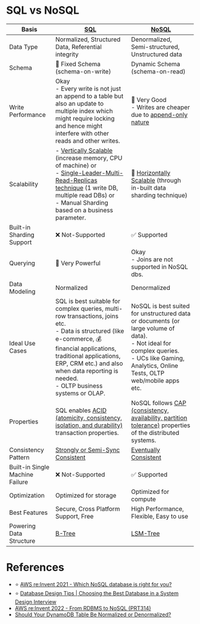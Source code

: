 # SQL vs NoSQL

| Basis                           | [SQL](../7_SQL-Databases/Readme.md)                                                                                                                                                                                                                                                      | [NoSQL](../NoSQL-Databases)                                                                                                                                                                        |
|---------------------------------|------------------------------------------------------------------------------------------------------------------------------------------------------------------------------------------------------------------------------------------------------------------------------------------|----------------------------------------------------------------------------------------------------------------------------------------------------------------------------------------------------|
| Data Type                       | Normalized, Structured Data, Referential integrity                                                                                                                                                                                                                                       | Denormalized, Semi-structured, Unstructured data                                                                                                                                                   |
| Schema                          | :hammer: Fixed Schema (schema-on-write)                                                                                                                                                                                                                                                  | Dynamic Schema (schema-on-read)                                                                                                                                                                    |
| Write Performance               | Okay<br/>- Every write is not just an append to a table but also an update to multiple index which might require locking and hence might interfere with other reads and other writes.                                                                                                    | :rocket: Very Good<br/>- Writes are cheaper due to [append-only nature](../5_DataStructuresUsedInDB/AppendOnlyProperty.md)                                                                         |
| Scalability                     | - [Vertically Scalable](../ScalabilityDB.md) (increase memory, CPU of machine) or <br/>- [Single-Leader-Multi-Read-Replicas technique](../4_Consistency&Replication/SingleLeaderReplication.md) (1 write DB, multiple read DBs) or <br/>- Manual Sharding based on a business parameter. | :rocket: [Horizontally Scalable](../ScalabilityDB.md) (through in-built data sharding technique)                                                                                                   |
| Built-in Sharding Support       | :x: Not-Supported                                                                                                                                                                                                                                                                        | :white_check_mark: Supported                                                                                                                                                                       |
| Querying                        | :muscle: Very Powerful                                                                                                                                                                                                                                                                   | Okay<br/>- Joins are not supported in NoSQL dbs.                                                                                                                                                   |
| Data Modeling                   | Normalized                                                                                                                                                                                                                                                                               | Denormalized                                                                                                                                                                                       |
| Ideal Use Cases                 | SQL is best suitable for complex queries, multi-row transactions, joins etc. <br/>- Data is structured (like e-commerce, :moneybag: financial applications, traditional applications, ERP, CRM  etc.) and also when data reporting is needed.<br/>- OLTP business systems or OLAP.       | NoSQL is best suited for unstructured data or documents (or large volume of data). <br/>- Not ideal for complex queries.<br/>- UCs like Gaming, Analytics, Online Tests, OLTP web/mobile apps etc. |
| Properties                      | SQL enables [ACID (atomicity, consistency, isolation, and durability)](../1_ACIDTransactions/Readme.md) transaction properties.                                                                                                                                                          | NoSQL follows [CAP (consistency, availability, partition tolerance)](../2_CAP&PACELCTheorems/CAPTheorem.md) properties of the distributed systems.                                                 |
| Consistency Pattern             | [Strongly or Semi-Sync Consistent](../4_Consistency&Replication/Readme.md)                                                                                                                                                                                                               | [Eventually Consistent](../4_Consistency&Replication/Readme.md)                                                                                                                                    |
| Built-in Single Machine Failure | :x: Not-Supported                                                                                                                                                                                                                                                                        | :white_check_mark: Supported                                                                                                                                                                       |
| Optimization                    | Optimized for storage                                                                                                                                                                                                                                                                    | Optimized for compute                                                                                                                                                                              |
| Best Features                   | Secure, Cross Platform Support, Free                                                                                                                                                                                                                                                     | High Performance, Flexible, Easy to use                                                                                                                                                            |
| Powering Data Structure         | [B-Tree](../5_DataStructuresUsedInDB/Indexing/BTree.md)                                                                                                                                                                                                                                  | [LSM-Tree](../5_DataStructuresUsedInDB/LSMTree.md)                                                                                                                                                 |

# References
- :star: [AWS re:Invent 2021 - Which NoSQL database is right for you?](https://www.youtube.com/watch?v=ivBaro-8PhI)
- :star: [Database Design Tips | Choosing the Best Database in a System Design Interview](https://www.youtube.com/watch?v=cODCpXtPHbQ)
- [AWS re:Invent 2022 - From RDBMS to NoSQL (PRT314)](https://www.youtube.com/watch?v=eEENrNKxCdw)
- [Should Your DynamoDB Table Be Normalized or Denormalized?](https://aws.amazon.com/blogs/database/should-your-dynamodb-table-be-normalized-or-denormalized/)